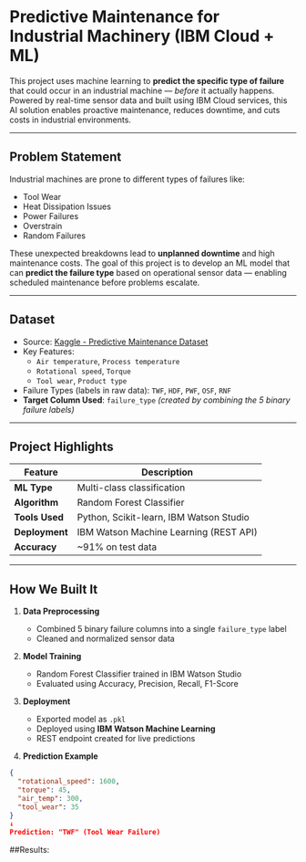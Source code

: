 # Predictive Maintenance for Industrial Machinery (IBM Cloud + ML)

This project uses machine learning to **predict the specific type of failure** that could occur in an industrial machine — *before* it actually happens. Powered by real-time sensor data and built using IBM Cloud services, this AI solution enables proactive maintenance, reduces downtime, and cuts costs in industrial environments.

---

## Problem Statement

Industrial machines are prone to different types of failures like:
- Tool Wear
- Heat Dissipation Issues
- Power Failures
- Overstrain
- Random Failures

These unexpected breakdowns lead to **unplanned downtime** and high maintenance costs. The goal of this project is to develop an ML model that can **predict the failure type** based on operational sensor data — enabling scheduled maintenance before problems escalate.

---

## Dataset

- Source: [Kaggle - Predictive Maintenance Dataset](https://www.kaggle.com/datasets/shivamb/machine-predictive-maintenance-classification)
- Key Features:
  - `Air temperature`, `Process temperature`
  - `Rotational speed`, `Torque`
  - `Tool wear`, `Product type`
- Failure Types (labels in raw data): `TWF`, `HDF`, `PWF`, `OSF`, `RNF`
- **Target Column Used**: `failure_type` *(created by combining the 5 binary failure labels)*

---

## Project Highlights

| Feature | Description |
|--------|-------------|
| **ML Type** | Multi-class classification |
| **Algorithm** | Random Forest Classifier |
| **Tools Used** | Python, Scikit-learn, IBM Watson Studio |
| **Deployment** | IBM Watson Machine Learning (REST API) |
| **Accuracy** | ~91% on test data |

---

## How We Built It

1. **Data Preprocessing**
   - Combined 5 binary failure columns into a single `failure_type` label
   - Cleaned and normalized sensor data

2. **Model Training**
   - Random Forest Classifier trained in IBM Watson Studio
   - Evaluated using Accuracy, Precision, Recall, F1-Score

3. **Deployment**
   - Exported model as `.pkl`
   - Deployed using **IBM Watson Machine Learning**
   - REST endpoint created for live predictions

4. **Prediction Example**
```json
{
  "rotational_speed": 1600,
  "torque": 45,
  "air_temp": 300,
  "tool_wear": 35
}
↓
Prediction: "TWF" (Tool Wear Failure) 
```
##Results:
